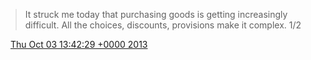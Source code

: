 > It struck me today that purchasing goods is getting increasingly difficult\. All the choices, discounts, provisions make it complex\. 1/2

<img src="../../media/tweet.ico" width="12" /> [Thu Oct 03 13:42:29 +0000 2013](https://twitter.com/DromerDenker/status/385761776492871680)